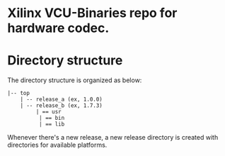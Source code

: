 Xilinx VCU-Binaries repo for hardware codec.
=======

Directory structure
=======
The directory structure is organized as below:
```
|-- top
    | -- release_a (ex, 1.0.0)
    | -- release_b (ex, 1.7.3)
         | == usr
	      | == bin
	      | == lib
```

Whenever there's a new release, a new release directory 
is created with directories for available platforms.
